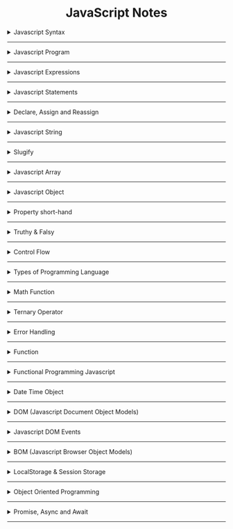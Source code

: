 <div align="center">

# JavaScript Notes

</div>

<details><summary>Javascript Syntax</summary>
<p>
<br>

# JavaScript Syntax

` js syntax is the set of rules, how js program are constructed.`

</p>
</details>

---

<details><summary>Javascript Program</summary>
<p>
<br>

# Javascript Program

`A computer program is a list of 'instructions' to be 'executed' by the computer.These program instructions are called 'statements'.Statements are separated by 'semicolons'.`

</p>
</details>

---

<details><summary>Javascript Expressions</summary>
<p>
<br>

# Javascript Expressions

- An expression is a combination of values , variables, and operators which computed to a value.
- The computation is called an evaluation.
- eg. 1 + 2 , 10 > num are expression

</p>
</details>

---

<details><summary>Javascript Statements</summary>
<p>
<br>

# Javascript Statements

`Js statements are composed of: Values, Operators, Expressions, Keywords and Comments.`
- The statements is how executed the program on the `expression`.
- eg. let vv = 1 + 2 (This is commended to add the result of sum from two values to the vv variable. This is also called statement.)

</p>
</details>

---

<details><summary>Declare, Assign and Reassign</summary>
<p>
<br>

# Declare, Assign And Reassign

```javascript
let hay; // Declare the variable
hay = "wailwinphyo"; // Assign the variable
hay = "WaiLwinPhyo"; // Reassign the variable

let hello = "wailwinphyo"; // Initialize the variable
hello = "Kyaw Kyi"; // Reassign the variable
```

</p>
</details>

---

<details><summary>Javascript String</summary>
<p>
<br>

## String Method

```javascript
let string_method = "hello my friend";
console.log("Uppercase is " + string_method.toUpperCase());

console.log("Uppercase is " + string_method.toLowerCase());

console.log("Substring is " + string_method.substring(1, 4));
// substring(start_index, end_index)

console.log("Slice is " + string_method.slice(1, 4));
// slice(start_index, end_index)

// Difference between slice and substring is slice can assess negative index and substring can't.

console.log("Finding Element Town is " + string_method.includes("friend"));

console.log("Replacing down : " + string_method.replace("my", "our"));
console.log("Replacing down : " + string_method.replaceAll("my", "our"));

console.log(string_method);


var str =" Java & Java Server Side& JavaScript";
console.log("Str ",str);
console.log("startWith('java') ", str.trim().startsWith("Java"));
console.log("endWith('Script) ", str.endsWith("Script"));
console.log("includes('server) ", str.includes("Server"));
```

</p>
</details>

---

<details><summary>Slugify</summary>
<p>
<br>

```js
const urlWithMutation = " I will be a url slug  ";

const slugifyWithMutation = (url) => {
  url = url.toLowerCase();
  url = url.trim();
  url = url.split(" ");
  url = url.join("-");
  return url;
};

slugifyWithMutation(urlWithMutation); // i-will-be-a-url-slug

const url = " I will be a url slug  ";

const slugify = (url) => 
  url
    .toLowerCase()
    .trim()
    .split(" ")
    .join("-");

slugify(url); // i-will-be-a-url-slug
```

</p>
</details>

---

<details><summary>Javascript Array</summary>
<p>
<br>

## Js Array

`Javascript Array can access Multiple values`

```javascript
let names = ["wailwinphyo", "kyawkyi", true, 20]; // Creation withArray Initialization
let name_con = new Array(123, 23, "hello", false); // Creation from Array Constructor
console.log(name_con);

names[1] = "waikyi"; // Change the array or Overwrite the array
names.push("pushing_in_array"); // adding the values in Array
console.log(names);

let array_number = [
  [1, 2, [3, 4, 5], 6, 7],
  [8, 9, 10],
];
console.log(array_number[0][2][1]);
```

### _Array Method_

`Array.prototype.map() and Array.prototype.pop()`

Array Methods that accepted values as parameter

```javascript
let arr_fun = [9, 1, 2, 3, 4, 5, 6, 7, 8, 9];
console.log(arr_fun.length);
// Length of Array

console.log(arr_fun.toString());
// Array to String

console.log(Array.isArray(arr_fun));
// Checking out Array

arr_fun[5] = 100;
console.log(arr_fun);
// Overwrite or Change the Array

console.log(arr_fun.indexOf(100));
// Find the index of Array Value

arr_fun.push("Hay");
// Adding at the end of Array

arr_fun.unshift("Hay");
// Adding at the beginning of Array

arr_fun.pop("Hay");
// Pop out at the end of Array

arr_fun.shift("Hay");
// Shift out at the beginning of Array

arr_fun.splice(2, 3);
// array.splice(starting index, count) Cutting arr value in Array

arr_fun.reverse();
// Reverse the Array

arr_fun.join(':');
// joining array 

// fill
var ar = [1, 2, 3, 4];
ar.fill(0, 2, 4); // (4) [1, 2, 0, 0]
ar; // (4) [1, 2, 0, 0]

let arr_fun1 = [200, 300, 400];
let arr_combine = arr_fun.concat(arr_fun1);
arr_combine.concat(2100);
// Combining one or more Arrays and item

console.log(arr_combine);

// Difference between push and concat
/*
push return the length of the array after pushing the item
concat return the concated new array after adding the arrays or item
*/
```

Array Methods that accepted callBack Function as parameter

```javascript
let map_arr = [
  {
    name: "aung aung",
    age: 20,
    address: "Mandalay",
  },
  {
    name: "su su",
    age: 18,
    address: "Taunggyi",
  },
  {
    name: "mg mg",
    age: 19,
    address: "Yangon",
  },
  {
    name: "tun tun",
    age: 20,
    address: "Bagan",
  },
];

const m_ap = map_arr.map((user) => {
  return user.name;
});
console.log(m_ap); // Return a new array

let index_of = in_arr.findIndex((user) => user === "su su");
//or
let anoIndexOf = in_arr.indexOf("su su");

let find_index = map_arr.findIndex((user) => user.age === 20);
// Return single index and findIndex is higherOrder Function.  indexOf takes value to point out in array and string
console.log(find_index);

let find_method = map_arr.find((user) => user.age === 20); // Return single value
console.log(find_method);

let filter_method = map_arr.filter((user) => user.age === 20);
console.log(filter_method);
// If u don't define a variable in findIndex, it will return 'index and -1' | -1 is false;

// filter return new array with all found values
```

### _Some && Every method_

```javascript
//Return true or false
let some_test = [1, 2, 3, 4, 5, 6, 7, 8];
console.log(some_test.every((v) => v > 5));
console.log(some_test.some((v) => v > 5));
```

### _Array Spreading_

` Array spread don't reference to the original, So if you changed sprTest, do not effect to the arr_spr`

```javascript
let arr_spr = ["aung", "ko", "su", "nu"];
let arr_spr2 = ["dog", "cow", "franki", "sammy", "bukky"];
let sprTest = [...arr_spr, "spreading", "good", ...arr_spr2];

let spr_obj = [
  {
    name: "aung aung",
    age: 20,
    address: "Mandalay",
  },
  {
    name: "su su",
    age: 18,
    address: "Taunggyi",
  },
];
let spr_objTest = { ...spr_obj[1], name: "ko ko" };
// if spread the object, it spreads object properties and can modify object values

let arraySpread = {
  arr: ["aung", "htun"],
  isCheck: true,
  school: {
    state: "အ.ထ.က (၁၂)",
    university: "Mandalay University",
  },
};
let arraySpreadDestru = { ...arraySpread, isCheck: false };

console.log(arraySpreadDestru);
```

### _Destructuring_

` In array destructuring, first is index 0 and second is index 1 like that`

```javascript
const destru = ["apple", "orange", "banana"];
const [mytel, mpt] = destru;
console.log(mytel, mpt);
```

`In object destructuring, use specific object property to destructure`

```javascript
const dest = {
  testDe: [1, 2, 3, 4],
  hayDE: { ishay: true },
};
const { hayDE } = dest;
console.log(hayDE.ishay);
```

### _Array Sorting_

```javascript
let arr_sort = [10, 6, 2, 5, 21, 34];

// Old method using Filter function
function filter(x, y) {
  return x - y;
}

arr_sort.sort(filter);
console.log(arr_sort);

arr_sort.reverse();
console.log(arr_sort);

//or

arr_sort.sort((x, y) => x - y);
console.log(arr_sort);
```

</p>
</details>

---

<details><summary>Javascript Object</summary>
<p>
<br>

## JS Object

```javascript
let obj_user = {
  user_name: "mg mg",
  age: 20,
  relationship: false,
  diploma: ["MUFL", "Japanese N3", "Web Application & Development"],
  family: {
    father: "U Ba",
    mother: "Daw Mya",
    sister: "Su Su",
  },
  user_fun: function () {
    console.log(this.user_name + " is " + this.family.father + " son.");
  }, // This is called Method
};

obj_user.user_name = "Tun Tun"; // Change the object property value
// obj_user['user_name'] = 'Tun Tun';

console.log("I'm studying " + obj_user.diploma[2]);
console.log(obj_user.user_fun());
```

</p>
</details>

---

<details><summary>Property short-hand</summary>
<p>
<br>

## Property short-hand

```javascript
Property short-hand
let t1 = "wailwin";
let t2 = "ddkf";
let t3 = {
  t1, // This will be
  t2, // t1 : 'wailwin', t2 : 'ddkf'
};
```

</p>
</details>

---

<details><summary>Truthy & Falsy</summary>

<p>
<br>

## Truthy & Falsy

`In JavaScript, 0,undefined, empty string and null are only false. Remainings are true such as empty list, empty object`

```javascript
var obj = {};
var something = {
    age : 34,
};
console.log( "obj && something ==>", (obj && something));

var falsethy = 0;
console.log("falethy && something ==>", (falsethy && something));

console.log( "obj || something ==>", (obj || something));
console.log( "falsethy || something ==>", (falsethy || something));


// if on the left side of getName() is false, works on the right side.
const name = getName() || "Lewis";
```

</p>
</details>

---

<details><summary>Control Flow</summary>
<p>
<br>

## Control flow

Control flow are =>

- if, if else, if else if else, switch (are also called conditional statement)
- for, for in , forEach, while, do while (are also called loop)

### _If Else_

```javascript
let flow_age = 20;

if (flow_age === 5) {
  console.log("Age is 5");
} else if (flow_age === 10) {
  console.log("Age is 10");
} else if (flow_age === 15) {
  console.log("Age is 15");
} else if (flow_age === 20) {
  console.log("Age is 20");
} else {
  console.log("Age is over 20!");
}
```

### _Switch_

```javascript
let switch_color = "green";
let switch_value;

switch (switch_color) {
  case "yellow":
    console.log("It is yellow");
    break;
  case "brown":
    console.log("It is brown");
    break;
  case "orange":
    console.log("It is orange");
    break;
  case "red":
    console.log("It is red");
    break;
  default:
    console.log("I can't guess!");
    break;
}
```

```javascript
switch (switch_color) {
  case "yellow":
    switch_value = "It is yellow";
    break;
  case "green":
    switch_value = "It is green";
    break;
  case "brown":
    switch_value = "It is brown";
    break;
  case "red":
    switch_value = "It is red";
    break;
  default:
    switch_value = "I can't guess!";
    break;
}
```

### _For Loop_

```javascript
//for (initialization or starting point; condition or boolean expression; increment)
for (let i = 1; i < 11; i++) {
  console.log(i);
}
for (let i = 0; i < 10; i++) {
  console.log("hello world " + i);
}
```

### _While Loop_

```javascript
let x = 5;      // Initialization or Starting Point
while (x <10){  // Condition or Boolean Expression
    ...;
    ...;
    x++;        // Increment
}
```

```javascript
let while_var = 3;
while (while_var < 6) {
  console.log("While Loop " + while_var);
  while_var++;
}
```

```javascript
let while_obj = [
  {
    hay: "Aung Aung",
  },
  {
    hay: "Su Su",
  },
  {
    hay: "Mg Mg",
  },
]; // Like JSON Array
let while_x = 0;
while (while_x < while_obj.length) {
  console.log("Names are " + while_obj[while_x].hay);
  while_x++;
}
```

### _Do While Loop_

```javascript
let x = 1; // Initialization or Starting Point
do{
  ...;
  ...;
  x++; // Increment
}while (x < 5); // Condition or Boolean Expression
```

```javascript
let do_var = 3;
do {
  console.log("Do While Loop " + do_var);
  do_var++;
} while (do_var < 6);
```

`do while loop is using when at least one time want to work`

```javascript
let do_x = 1001;
do {
  console.log("Print out even condition is false in do while loop!");
} while (do_x < 100); // Condition or Boolean Expression is False
```

### _forEach_

```javascript
let each_var = "Lorem ipsum dolor, sit amet consectetur adipisicing elit.";
let each_split = each_var.split(" ");
each_split.forEach((value) => console.log(value));
each_split.forEach((value, i) => console.log(value + " " + i));
for (let i = 0; i < each_split.length; i++) {
  console.log(each_split[i] + " " + i);
}
let while_each = 0;
while (while_each < each_split.length) {
  console.log(each_split[while_each] + " " + while_each);
  while_each++;
}
```

### _for in loop_

```javascript
for (variable in array_or_abject){
  ...; // Return the index in array and key in object
  ...;
}
```

```javascript
let in_arr = ["mg myg", "aung aung", "su su", "tun tun"];
let in_obj = {
  in_name: "wai lwin phyo",
  age: 20,
  university: "Mandalay University",
};

for (i in in_arr) {
  console.log(in_arr[i]);
}
for (i in in_obj) {
  console.log(in_obj[i]);
}
```

Notes for in, for of, forEach, map()

- for in => object ,array object, array, string / return index for string and array | key for object
- for of => Array,String, Only iterable object | return values in both arr and obj | It can also use DOM that is HTMLCollection array
- foreach => Array, Only iterable object | return values in both arr and obj | Can use non-array iterable eg.DOM List that is querySelectorAll()
- map() => Only Array and return new array

### _Array Method_

```javascript
let map_arr = [
  {
    name: "aung aung",
    age: 20,
    address: "Mandalay",
  },
  {
    name: "su su",
    age: 18,
    address: "Taunggyi",
  },
  {
    name: "mg mg",
    age: 19,
    address: "Yangon",
  },
  {
    name: "tun tun",
    age: 20,
    address: "Bagan",
  },
];

const m_ap = map_arr.map((user) => {
  return user.name;
});
console.log(m_ap); // Return a new array

let index_of = in_arr.findIndex((user) => user === "su su");
//or
let anoIndexOf = in_arr.indexOf("su su");

let find_index = map_arr.findIndex((user) => user.age === 20);
// Return single index and findIndex is higherOrder Function.  indexOf takes value to point out in array and string
console.log(find_index);

let find_method = map_arr.find((user) => user.age === 20); // Return single value
console.log(find_method);

let filter_method = map_arr.filter((user) => user.age === 20);
console.log(filter_method);
// If u don't define a variable in findIndex, it will return 'index and -1' | -1 is false;

// filter return new array with all found values
```

</p>
</details>

---

<details><summary>Types of Programming Language</summary>
<p>
<br>

## Types of Programming Language

- Statically typed programming language
- Dynamically typed programming language

`Statically typed programming language such as C++, C+, Java is that you must declare your data type when you assign your variable`

`Dynamically typed programming language such as JavaScript, Python, Php is that you don't need declare your data type because it will dynamically change automatic data types`

## Data Types

- Primitive Data Type are such as String, Number, Null, Undefined, Symbol, Boolean and it store in stack memory`

```js
var a = 25; //memory location store with value 25
console.log("Type of a ",typeof a);
```

- Reference Data Type are such as Object, Array, Function and store in heap memory`

```js
var a = 10;
var b = 10;

console.log("a==b ",a == b); // false
console.log('a==a', a == a); // true because they are reference
```

`All primitives are immutable, i.e., they cannot be altered... Eg. Using a string method doesn't mutate the string`

```javascript
let pre = "hay";
pre.toUpperCase();
// The variable may be reassigned a new value, but the existing value can not be changed
let pre_data = pre.toUpperCase();
console.log(pre);
console.log(pre_data);
```

`Objects, Arrays, and Functions can be altered itself, don't need to reassign the new variable and is called Reference Data Type`

```javascript
let ref_obj = [];
ref_obj.push("Apple");
console.log(ref_obj);
```

</p>
</details>

---

<details><summary>Math Function</summary>
<p>
<br>

## Math Function

```javascript
let math_x = 2.8;
let math_y = "2.8345";

console.log(Math.round(math_x));
//Approximate
console.log(Math.ceil(math_x));
// In decimal, takes maximun even over a little
// 0.01 ပိုသွားရင်တောင် အများဆုံးကိုယူတယ်
console.log(Math.floor(math_x));
// In decimal, takes minimun even over at most
// 0.99 ပိုနေရင်တောင် အနည်းဆုံးကိုယူတယ်
console.log(Math.abs(math_x));
// Absolute Value
console.log(Math.sqrt(math_x));
// Square root
console.log(Math.pow(3, 2));
// Power or Exponential Value
console.log(Math.max(8, 5));
// Maximum Value
console.log(Math.min(8, 5));
// Minimum Value

console.log(math_x.toString());
// Number to String
console.log(String(math_x));
// Number to String
console.log(Number(math_y));
// String to Number
console.log(parseInt(math_y));
// String to integer Number
console.log(parseFloat(math_y));
// String to float Number
console.log(parseFloat(math_y).toFixed(2));
//Two place of decimal

Number.isInteger(math_x);
// check isInteger

let n = 20;
console.log("Binary ",n.toString(2));
console.log("Octal ",n.toString(8));
console.log("Hexa ",n.toString(16));
```

</p>
</details>

---

<details><summary>Ternary Operator</summary>
<p>
<br>

## Ternary Operator

```javascript
let ter = 20;
let terna = ter === 21 ? "My name is Aung Aung" : "My name is Su Su";
console.log(terna);
```

</p>
</details>

---

<details><summary>Error Handling</summary>
<p>
<br>

```js
function div(left,right) {
  console.log("Hello");
  if( left == 0){
    throw "Left operand is zero";
  }
  return left/right;
}

try{
  console.log(div(0,0));
  // console.log(div(10,20));
}
catch(e){
  console.log('What up man ',e);
}
finally{
    console.log("Finally Ever run");
}

console.log("End of code");


```


</p>
</details>

---

<details><summary>Function</summary>
<p>
<br>

## Function

```javascript
function fun(fun_name, place) {
  console.log(`Hay now ${fun_name} brown in the ${place}`);
}
fun("cow", "down town");
```

### _Function with default values_

```javascript
function fun1(
  fun_name1 = "cow",
  place1 = "down town",
  rhyme = "i found ur sound!"
) {
  console.log(`Hay now brown ${fun_name1} in the ${place1} ${rhyme}`);
}
fun1();
```

### _Function Expression is defined a variable of nameless function_

```javascript
let fun_exp = function () {
  console.log("This is function expression");
};
fun_exp();
```

### _Immediately Invokable Function Expressions (IIFEs)_

```javascript
(function (invoke = "Wailwinphyo") {
  console.log(
    `This is Immediately Invokable Function Expression! and Coder is ${invoke}`
  );
})("Kyaw kyi");
```

### _Function inside object or Methods_

```javascript
let fun_obj = {
  obj_name: "WailwinPhyo",
  university: "Mandalay",
  major: "Physics",
  myself: function () {
    console.log(
      `My name is ${this.obj_name} and I am studying in ${this.university} University ${this.major} major!`
    );
  },
};
fun_obj.myself();
```

</p>
</details>

---

<details><summary>Functional Programming Javascript</summary>
<p>
<br>

## Functional Programming Javascript

### _Function Statements or Function Declaration_

```javascript
aaa();
function aaa() {
  console.log("this is a function statement");
}
```

---

### _Function Expression_

```javascript
//bbb() can't do!
const bbb = () => {
  console.log("this is a function expression");
};
```

---

<b>Differences bewteen Function statements and Function Expression are </b>

- Function statement is in First Level Block Scope and can execute before function statement
- Function Expression is in Block Scope Level and first execute the bbb variable and will run line by line

---

### _Function Assigned to Variables_

- Functions are data types such as strings, arrays, and numbers.
- Therefore, functions can be assigned as values to variables, but are different from all other data types because they can be invoked!

```javascript
let plusFive = (number) => {
  return number + 5;
};
console.log(plusFive);
// f is assigned the value of plusFive
let f = plusFive;
plusFive(3);
// Since f has the function value, it can be invoked.
f(9);
```

---

### _Arguments && Parameters_

To note bad-boys

- arguments are just as variable name and it store value ==> Is passed into another function
- parameter are just as values and can use directly ==> Just passing into function

---

### _Call Back Function_

<b>
Callback Function is a function that is passed into another function as an arguments.
</b>

```javascript
const isEven = (n) => {
  return n % 2 === 0;
};
const printMsg = (callBack, num) => {
  const isEvenNum = callBack(num);
  console.log(`The number of ${num} is a even number : ${isEvenNum}`);
};
//Pass in isEven as the callBack function
printMsg(isEven, 4);
```

---

## _First Class Function_

- If Functions in programming language are treated like other variables, the functions can be assigned to any other variable or passed as an argument or can be returned by another function.
- Javascript treat function as a <b>First-Class-Function.</b>
- Higher-Order-Function are only possible because of the first-class-function.

```javascript
const Arithmetics = {
  add: (a, b) => {
    return `${a} + ${b} = ${a + b}`;
  },
  substract: (a, b) => {
    return `${a} - ${b} = ${a - b}`;
  },
};
console.log(Arithmetics.add(100, 100));
console.log(Arithmetics.substract(200, 100));

//In the above program, functions are stored as a variable in an object.
```

<br>
(Or Another ways to understand)

- Treating functions as values (first class), it easier to maintain.
- If we have a wrapped function and it needs to change, we need to change both the wrapped function and the call

```javascript
// We have this httpGet function
httpGet("/post/2", (json) => renderPost(json));

// But we need to change the renderPost function to receive not only the json, but also the error (err)
// We change the renderPost function and the calling
httpGet("/post/2", (json, err) => renderPost(json, err));

// Another approach is to treat functions as values and return the renderPost function
// This way we only need to change the renderPost function. The httpGet function stays the same
httpGet("/post/2", renderPost);
```

---

## _Higher Order Function_

- Functions can be assigned to variables in the same way that strings or arrays can.
- They can be passed into other functions as parameters or returned from them as well.
- A 'higher-order-function' is a function that accepts functions as arguments and/or returns a function

```javascript
//using callBack Function
let fff = [1, 2, 3, 4];
var tt = function (dog) {
  return dog % 2 === 0;
};
let dogs = fff.filter(tt);
console.log(dogs);
```

(or)

```javascript
//using Function as Argument
let fff = [1, 2, 3, 4];
let dogs = fff.filter(function (dog) {
  return dog % 2 === 0;
});
console.log(dogs);
```

(Or Another ways to understand)

- Higher-order functions are functions that work on other functions
- Meaning that they can take one or more functions as an argument and
  can also return a function as a result

```javascript
// Imagine you have this element in the HTML:
// <button id="btn"> Click me, yo! </button>

// Let's add a click event listener to the button

document.getElementById("btn").addEventListener("click", () => {
  console.log("You clicked me!");
});

// We can also extract the logger code in a function to be explicit

const logger = (message) => () => {
  console.log(message);
};
const clickLogger = logger("You clicked me");

document.getElementById("btn").addEventListener("click", clickLogger);

// addEventListener is a high order function
```

---

### _Function returning another function_

```javascript
const greet = function (name) {
  return function (m) {
    console.log(`hi, ${name} , ${m}`);
  };
};

const greet_mess = greet("ABC");
greet_mess("Welcome to functional programming");
```

---

### _Passing Function as an argument_

```javascript
function greet(name) {
  return `hi ${name}`;
}
function greet_name(greeting, message, name) {
  console.log(`${greeting(name)} ${message}`);
}

greet_name(greet, "Welcome to fpl");
```

---

### _Difference Between First-Class-Function and Higher-Order-Function_

First-Class-Function

- Function are treated as a variable that can be assigned to any other variable or passed as an argument.

- The first-class concept only has to do with functions in programming languages

Higher-Order-Function

- Function receives another function as an argument or returns First-Order a new function or both.

- The higher-order concept can be applied to functions in general, like functions in the mathematical sense.

---



</p>
</details>

---

<details><summary>Date Time Object</summary>
<p>
<br>

## Date Object

```javascript
let now = new Date();
console.log(now);
console.log(now.getDate());
console.log(now.getMonth() + 1);
console.log(now.getFullYear());
console.log(now.getHours());
console.log(now.getMinutes());
console.log(now.getSeconds());
console.log(now.getMilliseconds());
console.log(now.getTime());

let now_date = new Date("4-7-2001 11:10");
// new Date("Month-Day-Year")

console.log(now_date);
now_date.setDate(14);
now_date.setMonth(10);

// Can access the integer between 0 to 11
// It also have setFullYear(), setHours(), setMinutes(), setSeconds() , setMilliseconds()

console.log(now_date);
```

</p>
</details>

---

<details><summary>DOM (Javascript Document Object Models)</summary>
<p>
<br>

## Query Selector

```javascript
let query_select = document.querySelectorAll(".query_select li");
query_select.forEach((x) => {
  let que = x.querySelector("a").textContent;
  console.log(que);
});

// Or you can also use for loop method!

for (let i = 0; i < query_select.length; i++) {
  let que = query_select[i].querySelector("a").textContent;
  console.log(que);
}
```

Query Select with data arrtibute

```javascript
let data_page = document.querySelector(`[data-page="four"]`);
console.log(data_page);
```

Difference between getElementById and getElementsByClassName

- getElementById get the first element of query

- getElementsByClassName get all the elements of queries like querySelectorAll() and return HTMLCollection array

<br>

Difference between getElementsByClassName and querySelectorAll

- forEach can loop only in querySelectorAll
- Dynamically update DOM(query element) can access only in getElementsByClassName
- If you want update with querySelectorAll, select the parent element as par variable and par.children.length

<br>

### _Travesting Nodes_

They are Node types -

- 1- Element;
- 2- Attribute (deprecate)
- 3- Text Not
- 8- Comment
- 9- Document itself
- 10- DOCTYPE

```javascript
let trav = document.querySelector(".query_select");
for (let i = 0; i < trav.childNodes.length; i++) {
  let ch_node = trav.childNodes[i];
  // ChildNodes return NodeList[...]
  console.log(ch_node.nodeType);
  if (ch_node.nodeType === 1) {
    console.log(ch_node.childNodes[0].textContent);
  }
}

console.log(trav.childNodes[0].nextSibling.nextSibling.nextSibling);
console.log(trav.childNodes[5].previousSibling.previousSibling);
console.log(trav.childElementCount);
// Count element

console.log(trav.firstElementChild.childNodes[0].textContent);
console.log(
  trav.firstElementChild.nextSibling.nextSibling.childNodes[0].textContent
);
console.log(trav.children[3].childNodes);
console.log(trav.children[3].childNodes[3].textContent);
```

You can also use `.children` and it will return HTMLCollections array of it's children elements

```javascript
let trav = document.querySelector(".query_select");
console.log(trav.children);
```

### _Create Element_

```javascript
let cre_app = document.querySelector(".query_select");

// <li><a href="#">Create Element</a></li>

let text_node = document.createTextNode("Create Element");
let aTag = document.createElement("a");
aTag.setAttribute("href", "#");
aTag.appendChild(text_node);

console.log(aTag);

let liTag = document.createElement("li");
liTag.appendChild(aTag);
cre_app.prepend(liTag);
```

### _Replace Element_

```javascript
let oldH1 = document.querySelector(".head");
let newH1 = document.createElement("h1");
let rep_text = document.createTextNode("Hello My Friend!");
newH1.appendChild(rep_text);
newH1.className = "babi";
newH1.id = "bibi";
// To replace element , we need parrent element of it!

let rep_parent = oldH1.parentNode;
// same like rep_parent = document.querySelector("body") or can use parentElement

rep_parent.replaceChild(newH1, oldH1);
```

`Difference between className and classList`

```javascript
trav.className.replace("query_select", "selected");
console.log(trav.classList);
// but it won't change

trav.classList.replace("query_select", "selected");
console.log(trav.classList);
// it works
```

### _execCommand_

execCommand specifies the `name of the command` to execute on the `selected section`.

`Some of the commands are (copy, cut, delete, paste, redo, undo, bold, etc...)`

```javascript
function copyToCliboard(hex) {
  let tarea = document.createElement("textarea");
  // Create a textarea tag

  tarea.value = hex.innerText;
  // Set the value of textarea

  document.body.appendChild(tarea);
  // Set textarea tag to document

  tarea.select();
  // textarea value select

  document.execCommand("copy");
  // Now copy the selected value

  document.body.removeChild(tarea);
  // Remove the textarea
}
```

</p>
</details>

---

<details><summary>Javascript DOM Events</summary>
<p>
<br>

## Javascript Events

### _AddEventListener with Events_

`There are more events : click, dblclick, mousedown, mouseup, mouseenter, mouseleave, mouseover, mouseout, mousemove`

```javascript
let click_me = document.querySelector(".btn");
click_me.addEventListener("dblclick", (e) => {
  console.log(e.target);
  alert("123");
});

// Another Ways
click_me.ondblclick = () => alert("123");
```

### _DOMContentLoaded Event_

```javascript
addEventListener("DOMContentLoaded");
```

### _Event Bubbling_

` In nested events, events from the inner element up through parents like a bubble in the water , this process is called 'bubbling'. If use event.stopPropagation(), events stop propagate(ပျံ့နှံ့) from this element event to outer event`

### _Form Events_

` Form events are : keydown, keyup, keypress, focus, blur, cut, paste, change`

```javascript
let input1 = document.querySelector("#input1");
let input2 = document.querySelector("#input2");
click_me.addEventListener("click", (e) => {
  e.preventDefault();
  // This prevents default values in Form such as action link(google.com)
  console.log(input1.value);
});
input1.addEventListener("blur", (e) => {
  console.log(input1.value);
});
```

### _GetArrtibutes from HTML Element_

```javascript
console.log(input1.id, input1.type, input1.autocomplete);
```

</p>
</details>

---

<details><summary>BOM (Javascript Browser Object Models)</summary>
<p>
<br>

## BOM

### _Navigator_

```javascript
//Check Device Type
var userAgent = window.navigator.userAgent,
  platform = window.navigator.platform,
  macOs = ["Macintosh", "MacIntel", "MacPPC", "Mac68K"],
  windows = ["Win32", "Win64", "Windows", "WinCE"],
  ios = ["iPhone", "iPad", "iPod"],
  os = null;

if (macOs.includes(platform)) {
  os = "MacOs";
} else if (windows.includes(platform)) {
  os = "window Os";
} else if (ios.includes(platform)) {
  os = "IOS";
} else if (/Android/.test(userAgent)) {
  os = "Android";
} else if (!os && /Linux/.test(platform)) {
  os = "Linux";
}
```

## JS Timing

### _setInterval_

```javascript
let count;
// to access global variable

let test;
// this also

button.addEventListener("click", function (e) {
  e.preventDefault();
  count = val.value;
  inter();
});

change.addEventListener("click", function () {
  clearInterval(test);
  // to change setInterval at first you must clearInterval

  count = val.value;
  inter();
});

function inter() {
  test = setInterval(function () {
    console.log(count);
  }, count);
}
```

### _setTimeout_

```javascript
function startTime() {
  var today = new Date();
  var h = today.getHours();
  var m = today.getMinutes();
  var s = today.getSeconds();
  m = checkTime(m);
  s = checkTime(s);
  document.getElementById("txt").innerHTML = h + ":" + m + ":" + s;
  var t = setTimeout(startTime, 500);
}
function checkTime(i) {
  if (i < 10) {
    i = "0" + i;
  }
  // add zero in front of numbers < 10
  return i;
}
```

</p>
</details>

---

<details><summary>LocalStorage & Session Storage</summary>
<p>
<br>

### _LocalStorage_

```javascript
let form = document.querySelector("form");
let del = document.querySelector("#delete");
form.addEventListener("submit", (e) => {
  e.preventDefault();
  let name = input1.value;
  let age = input2.value;
  let user = {
    name,
    age,
  };
  addData(user);
});
let addData = (obj) => {
  let data = JSON.stringify(obj);
  localStorage.setItem("local", data);
};
let getData = () => {
  let get_data = localStorage.getItem("local");
  let data_obj = JSON.parse(get_data);
  return data_obj;
};
getData();
let cleared = () => {
  localStorage.removeItem("local");
};
del.addEventListener("click", cleared);

// Local/Session Storage update
// setItem to the same key with the new value, if the same key name you store, the last value will be store in that
// localStorage.setItem('local', 'updating storage')
```

### _Session Storage_

```javascript
form.addEventListener("submit", (e) => {
  e.preventDefault();
  let val1 = input1.value;
  let val2 = input2.value;
  let ses_obj = {
    val1,
    val2,
  };
  sesDatadb(ses_obj);
});
let ses_save = (save) => {
  let save_data = JSON.stringify(save);
  sessionStorage.setItem("user data", save_data);
};
let sesDatadb = (obj) => {
  let getses = sesGetData();
  if (getses === null) {
    let ses_arr = [];
    ses_arr.push(obj);
    ses_save(ses_arr);
  } else {
    let check = getses.findIndex((usr_name) => usr_name.val1 === obj.val1);
    if (check === -1) {
      if (obj.val2 > 18) {
        getses.push(obj);
        ses_save(getses);
      } else {
        alert("Your age is under 18!");
      }
    } else {
      alert("User already exist with that name!");
    }
  }
};
let sesGetData = () => {
  let usr_data = sessionStorage.getItem("user data");
  let real_data = JSON.parse(usr_data);
  return real_data;
};
```

</p>
</details>

---

<details><summary>Object Oriented Programming</summary>
<p>
<br>

## OOP JavaScript ==> Object Oriented Programming

In ECMAS 5 , create OOP with `Prototype`

In ECMAS 6 , create OOP with `Class`

### _JS Constructor Function/Method_

```javascript
function ConstructorName(object_property_variables) {
  this.object_property = object_property_variable;
  //"this" is current constructor object or current object
}
```

<br>

```javascript
function Person(val1, val2) {
  this.name = val1;
  this.age = new Date(val2);
  this.urself = () => {
    let my_date = Date.now() - this.age.getTime();
    let de_date = new Date(my_date);
    return de_date.getUTCFullYear() - 1970;
  };
}
let person1 = new Person("KgKg", "11/15/2001");
console.log(person1);
console.log(person1.urself());
```

### _Prototype_

Two type of Prototype are `Default.Object.Prototype & Current.Object.Prototype`

```javascript
function Pro(value1, value2) {
  this.name = value1;
  this.own = value2;
}
Pro.prototype.myown = function () {
  return `I have a new ${this.own}`;
};
Pro.prototype.myself = function () {
  return `My name is ${this.name} & I have a ${this.own}`;
};
let kyaw = new Pro("Kyaw Kyi", "Toyota Car");
console.log(kyaw.myown());
```

### _Prototype Inheritance (Inheritance == အမွေဆက်ခံတာ)_

```javascript
function Proin(pro1, pro2) {
  this.name = pro1;
  this.university = pro2;
}
Proin.prototype.himself = function () {
  return `My name is ${this.name} & I am studying in ${this.university} University`;
};

function Aung(in1, in2) {
  Proin.call(this, in1, in2);
  // Aung က Proin ရဲ့ Inheritance ဖြစ်လို့ Proin မှာရှိတဲ့ Properties & Values တွေ သူကလက်ခံထားတယ် Prototype တေ့ာမပါသေးဘူး
}
Aung.prototype = Object.create(Proin.prototype);
// အခုမှ Proin ရဲ့ Prototype method ကို ရရှိသွား

let aung = new Aung("AgAg", "Mandalay");
console.log(aung.university);
console.log(aung.himself());
```

### _Overwrite Constructor and Prototype Method_

```javascript
function Susu(in1, in2, type) {
  Proin.call(this, in1, in2);
  this.gender = type;
  // Susu မှာ တန်ဖိုးတခုပိုရှိနေမယ်ဆိုရင် , overwrite constructor
}

Susu.prototype = Object.create(Proin.prototype);

Susu.prototype.himself = function () {
  return `My name is ${this.name} and I am studying in ${this.university} University. I am a ${this.gender}`;
};
// Overwrite the Prototype Method of Susu

let susu = new Susu("SuSu", "Yangon", "Girl");
// Susu have one more values other than

console.log(susu.himself());
console.log(susu.gender);
```

### _Another Ways Of Create Prototype_

```javascript
const carprototype = {
  getname: function () {
    return this.name;
  },
  getspeed: function () {
    return this.speed;
  },
};

let car = Object.create(carprototype);
car.name = "Toyota";
car.speed = 190;
console.log(car.speed);
console.log(car.getname());

let bar = Object.create(carprototype, {
  name: { value: "Suzuki" },
  speed: { value: 180 },
});
console.log(bar.name + " speed is " + bar.getspeed());
```

## ECMAS 6 ==> Class

```javascript
class Studentclass {
  static name = "WaiKyi";
  // for only static member

  static age = 10;
  // it also

  constructor(stu1, stu2) {
    console.log("Hay wailwinphyo");
    this.name = stu1;
    this.age = stu2;
  }

  info() {
    return `Student ${this.name} of age is ${this.age}`;
  }

  static getinfo() {
    console.log(`Student ${this.name} of age is ${this.age}`);
  }
}
new Studentclass();
// When creat a new object, Constructor work automatically

Studentclass.getinfo();
// Can call method directly because it is static member

let agyi = new Studentclass("Aung Gyi", 20);
console.log(agyi.age);
console.log(agyi.info());
```

### _Class Inheritance overwrite constructor and method_

```javascript
class Car {
  constructor(name, speed) {
    this.name = name;
    this.speed = speed;
  }
  getspeed() {
    console.log(`This is parrent class & ${this.speed}`);
  }
}

class Toyota extends Car {
  constructor(cval1, cval2, cval3) {
    super(cval1, cval2);
    this.price = cval3;
  }
  getspeed() {
    console.log(`This is overwriting of car method & ${this.price}`);
  }
}

class Suzuki extends Car {
  constructor(cval1, cval2, cval3) {
    super(cval1, cval2);
    this.manufacture = cval3;
  }
}

let toyo = new Toyota("Toyota", 180, 3000);
console.log(toyo.price);

toyo.getspeed();

let suzu = new Suzuki("Suzuki", 150, "Japan");

suzu.getspeed();

console.log(suzu.manufacture);
```

</p>
</details>

---

<details><summary>Promise, Async and Await</summary>
<p>
<br>

### _Manually test_

`Code runs one by one line statement`

#### **Assume setTimeout is the time to take getting data from server**

```javascript
console.log("Start");

// moves temporarily to the WebAPIs and runs straight forward
setTimeout(() => {
  console.log("Now Doing Staff");
}, 2000);
// when finish, moves to the mainScript() and runs

console.log("End");
```

### _Testing with Promise_

```javascript
const loginUser = new Promise((resolve) => {
  const name = "Dev Ed";
  console.log("now waiting for deciding");
  setTimeout(() => {
    resolve(name);
  }, 2000);
});

loginUser.then((user) => console.log(user));
```

### _Promise Refactor_

```javascript
function loginUser(email, password) {
  return new Promise((resolve) => {
    setTimeout(() => {
      console.log("Now we have the data");
      resolve({ email, password });
    }, 3000);
  });
}

function getUserVideos(email) {
  return new Promise((resolve) => {
    setTimeout(() => {
      console.log("We access your email!");
      resolve(["video1", email]);
    }, 2000);
  });
}

function videoDetails(video) {
  return new Promise((resolve) => {
    setTimeout(() => {
      resolve(`email of the video is ${video}`);
    }, 2000);
  });
}

loginUser("wailwinphyo@gmail.com", "fuckUBro")
  .then((usr) => getUserVideos(usr.email))
  // usr is resolve values of loginUser and pass parameter into next function

  .then((video) => videoDetails(video[1]))
  // video is resolve values of getUserVideos above function and pass parameter into next function

  .then((detail) => console.log(detail));
// detail is resolve values of videoDetails
```

### _Promise All_

Promise All return data list

```javascript
const yt = new Promise((resolve) => {
  setTimeout(() => {
    console.log("youtube staff is working");
    resolve([1, 2, 3, 4]);
  }, 2000);
});

const fb = new Promise((resolve) => {
  setTimeout(() => {
    console.log("fb staff is now and");
    resolve({ user: "Name" });
  }, 5000);
});

Promise.all([yt, fb]).then((result) => {
  console.log(result);
});
```

## XMLHttpRequest

```javascript
let url = "https://jsonplaceholder.typicode.com/posts";
let xml = document.querySelector("#xml");

let xhr = new XMLHttpRequest();
xhr.open("GET", url);
// open method takes three parameters ==> method, url, asynchronous(true or false)

xhr.onreadystatechange = function () {
  if (this.status === 200 && this.readyState === 4) {
    let g_store = this.responseText;
    let result_data = JSON.parse(g_store);
    let str = "";
    result_data.forEach((da) => {
      str += `
                <h1>${da.title}<h1>
            `;
    });
    xml.innerHTML = str;
  }
};
xhr.send();

// you can also use onload instad of onreadystatechange
xhr.onload = function () {
  if (this.status === 200) {
    console.log(this.responseText);
  }
};
```

## Promise

Promise works auto Asynchronous although isn't Asynchronous Code.

```javascript
let pro = new Promise((resolve, reject) => {
  xhr.open("GET", url);
  xhr.onload = function () {
    if (this.status === 200) {
      resolve(this.responseText);
    } else {
      reject("Failed to load");
    }
  };
  xhr.send();
});
pro.then((data) => console.log(data)).catch((err) => console.log(err));

console.log("This works ahead Promise code");
```

## Fetch

```javascript
fetch(url)
  .then((res) => {
    if (!res.ok) {
      throw Error("Could not fetch the data for that resource");
    }
    return res.text();
  })
  // res Response Json & Text ; you can console.log() this in prototype

  // In also this case; res.text() also Response the promise type

  .then((result) => console.log(result))
  // res & res.text() are Response promise type; So we change promise like this

  .catch((err) => {
    console.log(err);
    console.log("Failed to load");
  });
```

## Async Await Function

```javascript
let data_url = "https://gorest.co.in/public-api/posts";
let xData = new XMLHttpRequest();
async function as() {
  let goRest = new Promise((resolve, reject) => {
    xData.open("GET", url);
    xData.onload = function () {
      if (this.status === 200) {
        resolve(this.responseText);
      } else {
        reject("Failed to load");
      }
    };
    xData.send();
  });
  let goReturn = await goRest;
  return goReturn;
}
as()
  .then((res) => console.log(res))
  .catch((err) => console.log(err));
```

## Promise & async await Function

```javascript
function add(nums) {
  return new Promise((resolve, reject) => {
    if (Array.isArray(nums)) {
      let result = nums.reduce((a, b) => a + b);
      resolve(result);
    } else {
      reject("Something was wrong");
    }
  });
}

// To catch the reject of Promise, use (try catch)
// sum function wait until the return of add function
async function sum(nums) {
  try {
    let result = await add(nums);
    console.log(`Result is ${result}`);
  } catch {
    console.log("Something was wrong");
  }
}

sum([1, 2]);
console.log("This works ahead");
```

## Promises and Fetch Api

```javascript
function dataFetch() {
  return new Promise((resolve, reject) => {
    fetch(url)
      .then((res) => resolve(res.text()))
      .catch((err) => reject(err));
  });
}
dataFetch()
  .then((res) => console.log(res))
  .catch((err) => console.log(err));
```

## Post to Api

```javascript
fetch(url, {
  method: "POST",
  headers: { "content-type": "application/json" },
  body: JSON.stringify(data),
})
  .then((res) => res.json())
  .then((data) => console.log(data));
```

</p>
</details>

---
